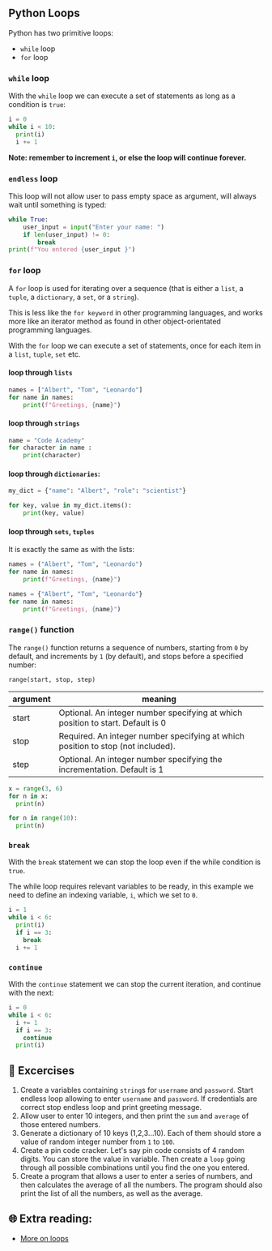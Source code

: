 ## Python Loops

Python has two primitive loops:

* `while` loop
* `for` loop


### `while` loop

With the `while` loop we can execute a set of statements as long as a condition is `true`:

```python
i = 0
while i < 10:
  print(i)
  i += 1
```
**Note: remember to increment `i`, or else the loop will continue forever.**

### `endless` loop

This loop will not allow user to pass empty space as argument, will always wait until something is typed:

```python
while True:
    user_input = input("Enter your name: ")
    if len(user_input) != 0:
        break
print(f"You entered {user_input }")
```

### `for` loop

A `for` loop is used for iterating over a sequence (that is either a `list`, a `tuple`, a `dictionary`, a `set`, or a `string`).


This is less like the `for keyword` in other programming languages, and works more like an iterator method as found in other object-orientated programming languages.


With the `for` loop we can execute a set of statements, once for each item in a `list`, `tuple`, `set` etc.

#### loop through `lists`

```python
names = ["Albert", "Tom", "Leonardo"]
for name in names:
    print(f"Greetings, {name}")
```
#### loop through `strings`

```python
name = "Code Academy"
for character in name :
    print(character)
```

#### loop through `dictionaries`:

```python
my_dict = {"name": "Albert", "role": "scientist"}

for key, value in my_dict.items():
    print(key, value)
```

#### loop through `sets`, `tuples`

It is exactly the same as with the lists:

```python
names = ("Albert", "Tom", "Leonardo")
for name in names:
    print(f"Greetings, {name}")
```


```python
names = {"Albert", "Tom", "Leonardo"}
for name in names:
    print(f"Greetings, {name}")
```

### `range()` function

The `range()` function returns a sequence of numbers, starting from `0` by default, and increments by `1` (by default), and stops before a specified number:

`range(start, stop, step)`

| argument| meaning |
| ------------- | ------------- |
| start  | Optional. An integer number specifying at which position to start. Default is 0  |
| stop  | Required. An integer number specifying at which position to stop (not included).  |
| step | Optional. An integer number specifying the incrementation. Default is 1  |


```python
x = range(3, 6)
for n in x:
  print(n)
```

```python
for n in range(10):
  print(n)
```


### `break`

With the `break` statement we can stop the loop even if the while condition is `true`.

The while loop requires relevant variables to be ready, in this example we need to define an indexing variable, `i`, which we set to `0`.

```python
i = 1
while i < 6:
  print(i)
  if i == 3:
    break
  i += 1
```

### `continue`

With the `continue` statement we can stop the current iteration, and continue with the next:


```python
i = 0
while i < 6:
  i += 1
  if i == 3:
    continue
  print(i)
```

## 🧠  Excercises

1. Create a variables containing `string`s for `username` and `password`. Start endless loop allowing to enter `username` and `password`. If credentials are correct stop endless loop and print greeting message.
2. Allow user to enter 10 integers, and then print the `sum` and `average` of those entered numbers.
3. Generate a dictionary of 10 keys (1,2,3...10). Each of them should store a value of random integer number from `1` to `100`.
4. Create a pin code cracker. Let's say pin code consists of 4 random digits. You can store the value in variable. Then create a `loop` going through all possible combinations until you find the one you entered.
5. Create a program that allows a user to enter a series of numbers, and then calculates the average of all the numbers. The program should also print the list of all the numbers, as well as the average.

## 🌐  Extra reading:

* [More on loops](https://www.dataquest.io/blog/tutorial-advanced-for-loops-python-pandas/)

